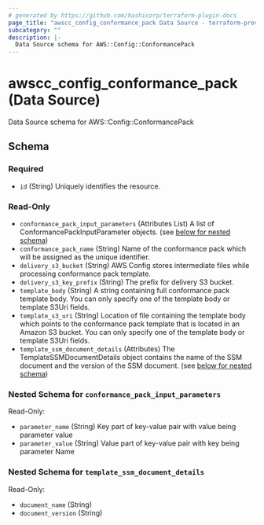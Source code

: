 ```yaml
---
# generated by https://github.com/hashicorp/terraform-plugin-docs
page_title: "awscc_config_conformance_pack Data Source - terraform-provider-awscc"
subcategory: ""
description: |-
  Data Source schema for AWS::Config::ConformancePack
---
```


# awscc_config_conformance_pack (Data Source)

Data Source schema for AWS::Config::ConformancePack



<!-- schema generated by tfplugindocs -->
## Schema

### Required

- `id` (String) Uniquely identifies the resource.

### Read-Only

- `conformance_pack_input_parameters` (Attributes List) A list of ConformancePackInputParameter objects. (see [below for nested schema](#nestedatt--conformance_pack_input_parameters))
- `conformance_pack_name` (String) Name of the conformance pack which will be assigned as the unique identifier.
- `delivery_s3_bucket` (String) AWS Config stores intermediate files while processing conformance pack template.
- `delivery_s3_key_prefix` (String) The prefix for delivery S3 bucket.
- `template_body` (String) A string containing full conformance pack template body. You can only specify one of the template body or template S3Uri fields.
- `template_s3_uri` (String) Location of file containing the template body which points to the conformance pack template that is located in an Amazon S3 bucket. You can only specify one of the template body or template S3Uri fields.
- `template_ssm_document_details` (Attributes) The TemplateSSMDocumentDetails object contains the name of the SSM document and the version of the SSM document. (see [below for nested schema](#nestedatt--template_ssm_document_details))

<a id="nestedatt--conformance_pack_input_parameters"></a>
### Nested Schema for `conformance_pack_input_parameters`

Read-Only:

- `parameter_name` (String) Key part of key-value pair with value being parameter value
- `parameter_value` (String) Value part of key-value pair with key being parameter Name


<a id="nestedatt--template_ssm_document_details"></a>
### Nested Schema for `template_ssm_document_details`

Read-Only:

- `document_name` (String)
- `document_version` (String)
